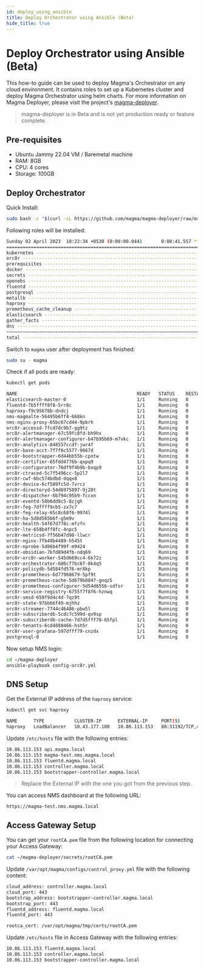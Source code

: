 ```yaml
---
id: deploy_using_ansible
title: Deploy Orchestrator using Ansible (Beta)
hide_title: true
---
```


# Deploy Orchestrator using Ansible (Beta)

This how-to guide can be used to deploy Magma's Orchestrator on any cloud environment.
It contains roles to set up a Kubernetes cluster and deploy Magma Orchestrator using helm charts.
For more information on Magma Deployer, please visit the project's
[magma-deployer](https://github.com/magma/magma-deployer).

> magma-deployer is in Beta and is not yet production ready or feature complete.

## Pre-requisites

- Ubuntu Jammy 22.04 VM / Baremetal machine
- RAM: 8GB
- CPU: 4 cores
- Storage: 100GB

## Deploy Orchestrator

Quick Install:

```bash
sudo bash -c "$(curl -sL https://github.com/magma/magma-deployer/raw/main/deploy-orc8r.sh)"
```

Following roles will be installed:

```bash
Sunday 02 April 2023  10:22:34 +0530 (0:00:00.044)       0:08:41.557 ********** 
=============================================================================== 
kubernetes ------------------------------------------------------------ 197.79s
orc8r ----------------------------------------------------------------- 141.46s
prerequisites ---------------------------------------------------------- 99.03s
docker ----------------------------------------------------------------- 41.85s
secrets ---------------------------------------------------------------- 11.68s
openebs ----------------------------------------------------------------- 8.10s
fluentd ----------------------------------------------------------------- 4.20s
postgresql -------------------------------------------------------------- 3.82s
metallb ----------------------------------------------------------------- 3.70s
haproxy ----------------------------------------------------------------- 2.99s
prometheus_cache_cleanup ------------------------------------------------ 2.61s
elasticsearch ----------------------------------------------------------- 2.57s
gather_facts ------------------------------------------------------------ 1.66s
dns --------------------------------------------------------------------- 0.04s
~~~~~~~~~~~~~~~~~~~~~~~~~~~~~~~~~~~~~~~~~~~~~~~~~~~~~~~~~~~~~~~~~~~~~~~~~~~~~~~ 
total ----------------------------------------------------------------- 521.51s
```

Switch to `magma` user after deployment has finished:

```bash
sudo su - magma
```

Check if all pods are ready:

```bash
kubectl get pods
```

```bash
NAME                                            READY   STATUS    RESTARTS   AGE
elasticsearch-master-0                          1/1     Running   0          10m
fluentd-7b5ffff8f8-5rr8c                        1/1     Running   0          10m
haproxy-f9c95678b-dndcj                         1/1     Running   0          10m
nms-magmalte-56495b6ff4-668kn                   1/1     Running   0          10m
nms-nginx-proxy-65bc67cd44-9pbrh                1/1     Running   0          10m
orc8r-accessd-7fcd7dc9b7-gg9tz                  1/1     Running   0          10m
orc8r-alertmanager-67c59fc8fd-bh9hx             1/1     Running   0          10m
orc8r-alertmanager-configurer-b47b95b69-m7vkc   1/1     Running   0          10m
orc8r-analytics-848557ccdf-jwr4f                1/1     Running   0          10m
orc8r-base-acct-7f7f6c5577-9667d                1/1     Running   0          10m
orc8r-bootstrapper-6d44bb55b-cpntw              1/1     Running   0          10m
orc8r-certifier-65fdd4776b-qxpq9                1/1     Running   0          10m
orc8r-configurator-76df9f4b9b-bxqp9             1/1     Running   0          10m
orc8r-ctraced-5c7f5496cc-5p2l7                  1/1     Running   0          10m
orc8r-cwf-6bc574bdbd-dqqx8                      1/1     Running   0          10m
orc8r-device-6cf589fc5d-7vrcz                   1/1     Running   0          10m
orc8r-directoryd-54d6975897-9j28t               1/1     Running   0          10m
orc8r-dispatcher-6b794c95b9-fccxn               1/1     Running   0          10m
orc8r-eventd-58b6dd8c5-8zjgh                    1/1     Running   0          10m
orc8r-feg-7dffff9cb5-zx7c7                      1/1     Running   0          10m
orc8r-feg-relay-65c8c68f6-9974l                 1/1     Running   0          10m
orc8r-ha-5d8d565b6f-g5m9v                       1/1     Running   0          10m
orc8r-health-54f67d778c-mfzfn                   1/1     Running   0          10m
orc8r-lte-658b4ff8fc-4npc5                      1/1     Running   0          10m
orc8r-metricsd-7f56b47d98-llwcr                 1/1     Running   0          10m
orc8r-nginx-7fb49b4489-h545t                    1/1     Running   0          10m
orc8r-nprobe-5d86b4f99f-m9424                   1/1     Running   0          10m
orc8r-obsidian-7bfd89d4fb-ndq69                 1/1     Running   0          10m
orc8r-orc8r-worker-545d669cc4-6k72z             1/1     Running   0          10m
orc8r-orchestrator-686cf7bc6f-8k4q5             1/1     Running   0          10m
orc8r-policydb-5d584fd576-mr8kp                 1/1     Running   0          10m
orc8r-prometheus-6d77968679-5pf9t               1/1     Running   0          10m
orc8r-prometheus-cache-5d679b8847-gnqz5         1/1     Running   0          10m
orc8r-prometheus-configurer-5d54d6556-sdfsr     1/1     Running   0          10m
orc8r-service-registry-6755f7f8f6-hznwq         1/1     Running   0          10m
orc8r-smsd-659f9d4c4d-7qz9t                     1/1     Running   0          10m
orc8r-state-97bb66f49-mjhhz                     1/1     Running   0          10m
orc8r-streamer-7744c46486-pbw5l                 1/1     Running   0          10m
orc8r-subscriberdb-5cdc7c599d-qv9sp             1/1     Running   0          10m
orc8r-subscriberdb-cache-7d7d5fff78-65fpl       1/1     Running   0          10m
orc8r-tenants-6cd4888466-hsh5r                  1/1     Running   0          10m
orc8r-user-grafana-597dfff79-cnzdx              1/1     Running   0          10m
postgresql-0                                    1/1     Running   0          12m
```

Now setup NMS login:

```bash
cd ~/magma-deployer
ansible-playbook config-orc8r.yml
```

## DNS Setup

Get the External IP address of the `haproxy` service:

```bash
kubectl get svc haproxy
```

```bash
NAME      TYPE           CLUSTER-IP      EXTERNAL-IP     PORT(S)                                     AGE
haproxy   LoadBalancer   10.43.177.100   10.86.113.153   80:31192/TCP,443:32665/TCP,1024:30097/TCP   10m
```

Update `/etc/hosts` file with the following entries:

```bash
10.86.113.153 api.magma.local
10.86.113.153 magma-test.nms.magma.local
10.86.113.153 fluentd.magma.local
10.86.113.153 controller.magma.local
10.86.113.153 bootstrapper-controller.magma.local
```

> Replace the External IP with the one you got from the previous step.

You can access NMS dashboard at the following URL:

`https://magma-test.nms.magma.local`

## Access Gateway Setup

You can get your `rootCA.pem` file from the following location for connecting your Access Gateway:

```bash
cat ~/magma-deployer/secrets/rootCA.pem
```

Update `/var/opt/magma/configs/control_proxy.yml` file with the following content:

```bash
cloud_address: controller.magma.local
cloud_port: 443
bootstrap_address: bootstrapper-controller.magma.local
bootstrap_port: 443
fluentd_address: fluentd.magma.local
fluentd_port: 443

rootca_cert: /var/opt/magma/tmp/certs/rootCA.pem
```

Update `/etc/hosts` file in Access Gateway with the following entries:

```bash
10.86.113.153 fluentd.magma.local
10.86.113.153 controller.magma.local
10.86.113.153 bootstrapper-controller.magma.local
```
